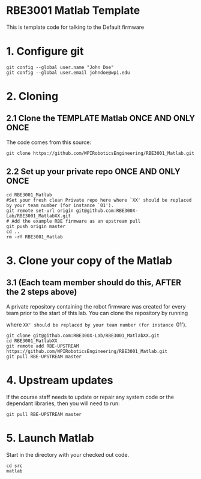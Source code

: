 # RBE3001 Matlab Template
This is template code for talking to the Default firmware

# 1. Configure git
```
git config --global user.name "John Doe"
git config --global user.email johndoe@wpi.edu
```
# 2. Cloning
## 2.1 Clone the TEMPLATE Matlab ONCE AND ONLY ONCE
The code comes from this source:
```
git clone https://github.com/WPIRoboticsEngineering/RBE3001_Matlab.git
```
## 2.2 Set up your private repo ONCE AND ONLY ONCE

```
cd RBE3001_Matlab
#Set your fresh clean Private repo here where `XX' should be replaced by your team number (for instance `01').
git remote set-url origin git@github.com:RBE300X-Lab/RBE3001_MatlabXX.git
# Add the example RBE firmware as an upstream pull
git push origin master
cd ..
rm -rf RBE3001_Matlab
```
# 3. Clone your copy of the Matlab 

## 3.1 (Each team member should do this, AFTER the 2 steps above) 

A private repository containing the robot firmware was created for every team prior to the start of this lab. You can clone the repository by running

where `XX' should be replaced by your team number (for instance `01').
```
git clone git@github.com:RBE300X-Lab/RBE3001_MatlabXX.git
cd RBE3001_MatlabXX
git remote add RBE-UPSTREAM https://github.com/WPIRoboticsEngineering/RBE3001_Matlab.git
git pull RBE-UPSTREAM master
```
# 4. Upstream updates
If the course staff needs to update or repair any system code or the dependant libraries, then you will need to run:
```
git pull RBE-UPSTREAM master
```

# 5. Launch Matlab 

Start in the directory with your checked out code.

```
cd src
matlab
```
